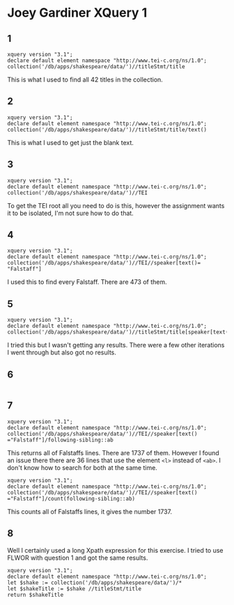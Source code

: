 # Joey Gardiner XQuery 1

## 1
```
xquery version "3.1";
declare default element namespace "http://www.tei-c.org/ns/1.0";
collection('/db/apps/shakespeare/data/')//titleStmt/title
```
This is what I used to find all 42 titles in the collection.
## 2
```
xquery version "3.1";
declare default element namespace "http://www.tei-c.org/ns/1.0";
collection('/db/apps/shakespeare/data/')//titleStmt/title/text()
```
This is what I used to get just the blank text. 
## 3
```
xquery version "3.1";
declare default element namespace "http://www.tei-c.org/ns/1.0";
collection('/db/apps/shakespeare/data/')//TEI
```
To get the TEI root all you need to do is this, however the assignment wants it to be isolated, I'm not sure how to do that.
## 4
```
xquery version "3.1";
declare default element namespace "http://www.tei-c.org/ns/1.0";
collection('/db/apps/shakespeare/data/')//TEI//speaker[text()= "Falstaff"]
```
I used this to find every Falstaff. There are 473 of them.
## 5
```
xquery version "3.1";
declare default element namespace "http://www.tei-c.org/ns/1.0";
collection('/db/apps/shakespeare/data/')//titleStmt/title[speaker[text()="Falstaff"]]
```
I tried  this but I wasn't getting any results. There were a few other iterations I went through but also got no results.
## 6
```

```
## 7
```
xquery version "3.1";
declare default element namespace "http://www.tei-c.org/ns/1.0";
collection('/db/apps/shakespeare/data/')//TEI//speaker[text() ="Falstaff"]/following-sibling::ab
```
This returns all of Falstaffs lines. There are 1737 of them. However I found an issue there there are 36 lines that use the element `<l>` instead of `<ab>`. I don't know how to search for both at the same time.
```
xquery version "3.1";
declare default element namespace "http://www.tei-c.org/ns/1.0";
collection('/db/apps/shakespeare/data/')//TEI//speaker[text() ="Falstaff"]/count(following-sibling::ab)
```
This counts all of Falstaffs lines, it gives the number 1737.
## 8
Well I certainly used a long Xpath expression for this exercise.
I tried to use FLWOR with question 1 and got the same results.
```
xquery version "3.1";
declare default element namespace "http://www.tei-c.org/ns/1.0";
let $shake := collection('/db/apps/shakespeare/data/')/*
let $shakeTitle := $shake //titleStmt/title
return $shakeTitle
```
